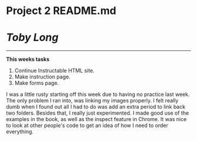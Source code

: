 # Project 2 README.md

# *Toby Long*

---

**This weeks tasks**
1. Continue Instructable HTML site.
2. Make instruction page.
3. Make forms page.


I was a little rusty starting off this week due to having no practice last week. The only problem I ran into, was linking my images properly. I felt really dumb when I found out all I had to do was add an extra period to link back two folders.  Besides that, I really just experimented. I made good use of the examples in the book, as well as the inspect feature in Chrome. It was nice to look at other people's code to get an idea of how I need to order everything. 
